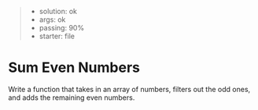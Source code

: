 <!-- BEGIN REPORT -->
> - solution: ok 
> - args: ok 
> - passing: 90% 
> - starter: file

<!-- END REPORT -->

# Sum Even Numbers

Write a function that takes in an array of numbers, filters out the odd ones, and adds the remaining even numbers.

